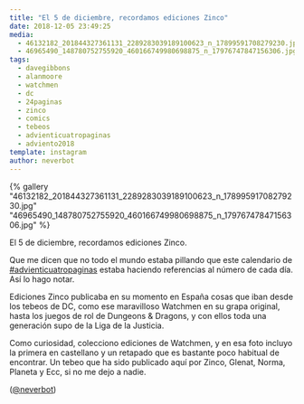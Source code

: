 ```yaml
---
title: "El 5 de diciembre, recordamos ediciones Zinco"
date: 2018-12-05 23:49:25
media: 
  - 46132182_201844327361131_2289283039189100623_n_17899591708279230.jpg
  - 46965490_148780752755920_460166749980698875_n_17976747847156306.jpg
tags: 
  - davegibbons
  - alanmoore
  - watchmen
  - dc
  - 24paginas
  - zinco
  - comics
  - tebeos
  - advienticuatropaginas
  - adviento2018
template: instagram
author: neverbot
---
```


{% gallery "46132182_201844327361131_2289283039189100623_n_17899591708279230.jpg" "46965490_148780752755920_460166749980698875_n_17976747847156306.jpg" %}

El 5 de diciembre, recordamos ediciones Zinco.

Que me dicen que no todo el mundo estaba pillando que este calendario de [#advienticuatropaginas](/etiquetas/advienticuatropaginas) estaba haciendo referencias al número de cada día. Así lo hago notar.

Ediciones Zinco publicaba en su momento en España cosas que iban desde los tebeos de DC, como ese maravilloso Watchmen en su grapa original, hasta los juegos de rol de Dungeons & Dragons, y con ellos toda una generación supo de la Liga de la Justicia.

Como curiosidad, colecciono ediciones de Watchmen, y en esa foto incluyo la primera en castellano y un retapado que es bastante poco habitual de encontrar. Un tebeo que ha sido publicado aquí por Zinco, Glenat, Norma, Planeta y Ecc, si no me dejo a nadie.

([@neverbot](https://instagram.com/neverbot))
